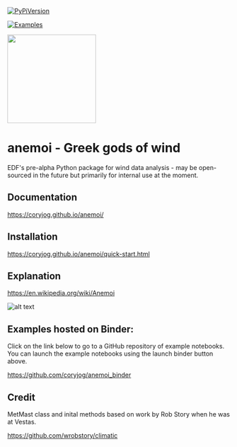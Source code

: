 <a href="https://pypi.python.org/pypi/anemoi/">![PyPiVersion](https://img.shields.io/pypi/v/anemoi.svg)</a>

[![Examples](https://mybinder.org/badge.svg)](https://mybinder.org/v2/gh/coryjog/anemoi_binder/master?urlpath=lab)

<img src="https://github.com/coryjog/anemoi/blob/master/anemoi_docs/_static/Original%20on%20White.png" width="200"/>

# anemoi - Greek gods of wind
EDF's pre-alpha Python package for wind data analysis - may be open-sourced in the future but primarily for internal use at the moment.

## Documentation
https://coryjog.github.io/anemoi/

## Installation
https://coryjog.github.io/anemoi/quick-start.html

## Explanation
https://en.wikipedia.org/wiki/Anemoi

![alt text](https://s-media-cache-ak0.pinimg.com/564x/74/5c/2c/745c2ce3f2359406306077e27a122bd9.jpg "Anemoi: Greek gods of wind")

## Examples hosted on Binder:
Click on the link below to go to a GitHub repository of example notebooks. You can launch the example notebooks using the launch binder button above. 

https://github.com/coryjog/anemoi_binder

## Credit
MetMast class and inital methods based on work by Rob Story when he was at Vestas.

https://github.com/wrobstory/climatic
